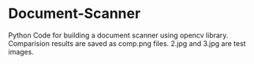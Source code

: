 # Document-Scanner
Python Code for building a document scanner using opencv library.
Comparision results are saved as comp<number>.png files.
2.jpg and 3.jpg are test images.
